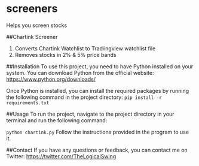 # screeners
Helps you screen stocks

##Chartink Screener
1. Converts Chartink Watchlist to Tradiingview watchlist file
2. Removes stocks in 2% & 5% price bands
 
##Installation
To use this project, you need to have Python installed on your system. 
You can download Python from the official website: https://www.python.org/downloads/

Once Python is installed, you can install the required packages by running the following command in the project directory:
`pip install -r requirements.txt`

##Usage
To run the project, navigate to the project directory in your terminal and run the following command:

`python chartink.py`
Follow the instructions provided in the program to use it.

##Contact
If you have any questions or feedback, you can contact me on Twitter: https://twitter.com/TheLogicalSwing
